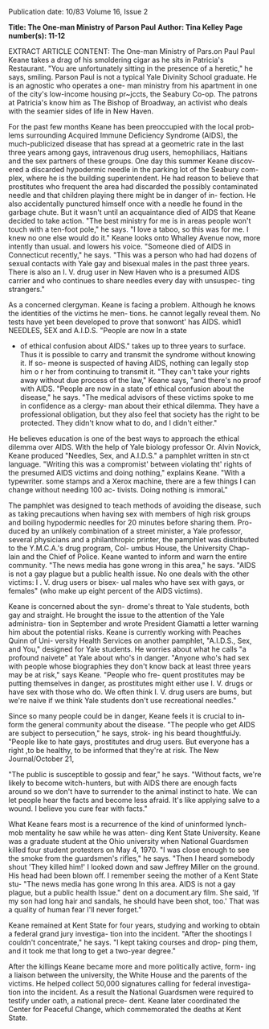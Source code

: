 Publication date: 10/83
Volume 16, Issue 2

**Title: The One-man Ministry of Parson Paul**
**Author: Tina Kelley**
**Page number(s): 11-12**

EXTRACT ARTICLE CONTENT:
The One-man Ministry of 
Pars.on Paul 
Paul Keane takes a drag of his 
smoldering cigar as he sits in Patricia's 
Restaurant. "You are unfortunately 
sitting in the presence of a heretic," he 
says, smiling. Parson Paul is not a 
typical Yale Divinity School graduate. 
He is an agnostic who operates a one-
man ministry from his apartment in 
one of the city's low-income housing 
pr~jccts, the Seabury Co-op. The 
patrons at Patricia's know him as The 
Bishop of Broadway, an activist who 
deals with the seamier sides of life in 
New Haven. 

For the past few months Keane has 
been preoccupied with the local prob-
lems surrounding Acquired Immune 
Deficiency Syndrome (AIDS), 
the 
much-publicized disease 
that has 
spread at a geometric rate in the last 
three years among gays, intravenous 
drug users, hemophiliacs, Haitians 
and the sex partners of these groups. 
One day this summer Keane discov-
ered a discarded hypodermic needle in 
the parking lot of the Seabury com-
plex, 
where 
he 
is 
the building 
superintendent. 
He had reason 
to 
believe that prostitutes who frequent 
the area had discarded the possibly 
contaminated needle and that children 
playing there might be in danger of in-
fection. He also accidentally punctured 
himself once with a needle he found in 
the garbage chute. But it wasn't until 
an acquaintance died of AIDS that 
Keane decided to take action. "The 
best ministry for me is in areas people 
won't touch with a ten-foot pole," he 
says. "I love a taboo, so this was for 
me. I knew no one else would do it." 
Keane looks onto Whalley Avenue 
now, more intently than usual. and 
lowers his voice. "Someone died of 
AIDS in Connecticut recently," he 
says. "This was a person who had had 
dozens of sexual contacts with Yale gay 
and bisexual males in the past three 
years. There is also an I. V. drug user 
in New Haven who is a presumed 
AIDS carrier and who continues to 
share needles every day with unsuspec-
ting strangers." 

As a concerned clergyman. Keane is 
facing a problem. Although he knows 
the identities of the victims he men-
tions. he cannot legally reveal them. 
No tests have yet been developed to 
prove that sonwont' has AIDS. whid1 
NEEDLES, 
SEX and 
A.I.D.S. 
"People are now In a state 
- of ethical confusion about 
AIDS." 
takes up to three years to surface. Thus 
it is possible to carry and transmit the 
syndrome without knowing it. If so-
meone is suspected of having AIDS, 
nothing can legally stop him o r her 
from continuing to transmit it. "They 
can't take your rights away without due 
process of the law," Keane says, "and 
there's no proof with AIDS. 
"People are now in a state of ethical 
confusion about the disease," he says. 
"The medical advisors of these victims 
spoke to me in confidence as a clergy-
man about their ethical dilemma. 
They have a professional obligation, 
but they also feel that society has the 
right to be protected. They didn't know 
what to do, and I didn't either." 

He believes education is one of the 
best ways to approach the ethical 
dilemma over AIDS. With the help of 
Yale biology professor Or. 
Alvin 
Novick, Keane produced "Needles, 
Sex, and A.I.D.S." a pamphlet written 
in stn·ct language. "Writing this was a 
compromist' between violating tht' 
rights of the presumed AIDS victims 
and doing nothing," explains Keane. 
"With a typewriter. some stamps and a 
Xerox machine, there are a few things 
I can change without needing 100 ac-
tivists. Doing nothing is immoraL" 

The pamphlet was designed to teach 
methods of avoiding the disease, such 
as taking precautions when having sex 
with members of high risk groups and 
boiling hypodermic needles for 20 
minutes before sharing them. Pro-
duced by an unlikely combination of a 
street minister, 
a 
Yale professor, 
several physicians and a philanthropic 
printer, the pamphlet was distributed 
to the Y.M.C.A.'s drug program, Col-
umbus House, the University Chap-
lain and the Chief of Police. Keane 
wanted to inform and warn the entire 
community. "The news media has 
gone wrong in this area," he says. 
"AIDS is not a gay plague but a public 
health issue. No one deals with the 
other victims: I . V. drug users or bisex-
ual males who have sex with gays, or 
females" (who make up eight percent of 
the AIDS victims). 

Keane is concerned about the syn-
drome's threat to Yale students, both 
gay and straight. He brought the issue 
to the attention of the Yale administra-
tion in September and wrote President 
Giamatti a letter warning him about 
the potential risks. Keane is currently 
working with Peaches Quinn of Uni-
versity Health Services on another 
pamphlet, "A.I.D.S., Sex, and You," 
designed for Yale students. He worries 
about what he calls "a profound 
naivete" at Yale about who's in danger. 
"Anyone who's had sex with people 
whose biographies they don't know 
back at least three years may be at 
risk," says Keane. "People who fre-
quent prostitutes may be putting 
themselves in danger, as prostitutes 
might either use I. V. drugs or have sex 
with those who do. We often think I. V. 
drug users are bums, but we're naive if 
we think Yale students don't use 
recreational needles." 

Since so many people could be in 
danger, Keane feels it is crucial to in-
form the general community about the 
disease. "The people who get AIDS are 
subject to persecution," he says, strok-
ing his beard thoughtfuiJy. "People like 
to hate gays, prostitutes and drug 
users. But everyone has a right ,to be 
healthy, to be informed that they're at 
risk. 
The New Journal/October 21, 


"The public is susceptible to gossip 
and fear," he says. "Without facts, 
we're likely to become witch-hunters, 
but with AIDS there are enough facts 
around so we don't have to surrender 
to the animal instinct to hate. We can 
let people hear the facts and become 
less afraid. It's like applying salve to a 
wound. I believe you cure fear with 
facts." 

What Keane fears most is a recurrence 
of the kind of uninformed lynch-mob 
mentality he saw while he was atten-
ding Kent State University. Keane 
was a graduate student at the Ohio 
university when National Guardsmen 
killed four student protesters on May 
4, 1970. "I was close enough to see the 
smoke from the guardsmen's rifles," he 
says. "Then I heard somebody shout 
'They killed him!' I looked down and 
saw Jeffrey Miller on the ground. His 
head had been blown off. I remember 
seeing the mother of a Kent State stu-
"The news media has gone 
wrong In this area. AIDS is 
not a gay plague, but a 
public health Issue." 
dent on a document.ary film. She said, 
'If my son had long hair and sandals, 
he should have been shot, too.' That 
was a quality of human fear I'll never 
forget." 

Keane remained at Kent State for 
four years, studying and working to 
obtain a federal grand jury investiga-
tion into the incident. "After the 
shootings I couldn't concentrate," he 
says. "I kept taking courses and drop-
ping them, and it took me that long to 
get a two-year degree." 

After the killings Keane became 
more and more politically active, form-
ing a liaison between the university, 
the White House and the parents of the 
victims. He helped collect 50,000 
signatures calling for federal investiga-
tion into the incident. As a result the 
National Guardsmen were required to 
testify under oath, a national prece-
dent. Keane later coordinated the 
Center for Peaceful Change, which 
commemorated the deaths at Kent 
State.